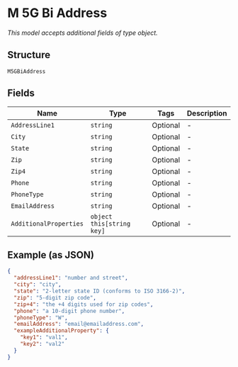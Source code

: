 
# M 5G Bi Address

*This model accepts additional fields of type object.*

## Structure

`M5GBiAddress`

## Fields

| Name | Type | Tags | Description |
|  --- | --- | --- | --- |
| `AddressLine1` | `string` | Optional | - |
| `City` | `string` | Optional | - |
| `State` | `string` | Optional | - |
| `Zip` | `string` | Optional | - |
| `Zip4` | `string` | Optional | - |
| `Phone` | `string` | Optional | - |
| `PhoneType` | `string` | Optional | - |
| `EmailAddress` | `string` | Optional | - |
| `AdditionalProperties` | `object this[string key]` | Optional | - |

## Example (as JSON)

```json
{
  "addressLine1": "number and street",
  "city": "city",
  "state": "2-letter state ID (conforms to ISO 3166-2)",
  "zip": "5-digit zip code",
  "zip+4": "the +4 digits used for zip codes",
  "phone": "a 10-digit phone number",
  "phoneType": "W",
  "emailAddress": "email@emailaddress.com",
  "exampleAdditionalProperty": {
    "key1": "val1",
    "key2": "val2"
  }
}
```


